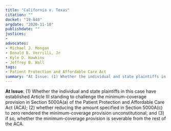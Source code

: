 ```yaml
---
title: "California v. Texas"
citation: ""
docket: "19-840"
argdate: "2020-11-10"
publishdate: ""
justices:
- 
advocates:
- Michael J. Mongan
- Donald B. Verrilli, Jr
- Kyle D. Hawkins
- Jeffrey B. Wall
tags:
- Patient Protection and Affordable Care Act
summary: "At Issue: (1) Whether the individual and state plaintiffs in this case have established Article III standing to challenge the minimum-coverage provision in Section 5000A(a) of the Patient Protection and Affordable Care Act (ACA); (2) whether reducing the amount specified in Section 5000A(c) to zero rendered the minimum-coverage provision unconstitutional; and (3) if so, whether the minimum-coverage provision is severable from the rest of the ACA."
---
```

**At Issue**: (1) Whether the individual and state plaintiffs in this case have established Article III standing to challenge the minimum-coverage provision in Section 5000A(a) of the Patient Protection and Affordable Care Act (ACA); (2) whether reducing the amount specified in Section 5000A(c) to zero rendered the minimum-coverage provision unconstitutional; and (3) if so, whether the minimum-coverage provision is severable from the rest of the ACA.